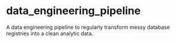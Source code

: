 # data_engineering_pipeline
A data engineering pipeline to regularly transform messy database registries into a clean analytic data.
